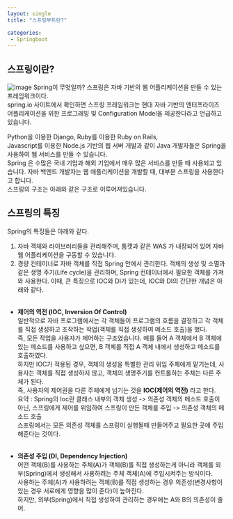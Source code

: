 ```yaml
---
layout: single
title: "스프링부트란?"

categories:
 - Springboot
---
```


## 스프링이란?
![image](https://user-images.githubusercontent.com/81789003/195343944-69f18932-fd00-4627-ab75-75ea70bf48f6.png)
Spring이 무엇일까? 스프링은 자바 기반의 웹 어플리케이션을 만들 수 있는 프레임워크이다. <br>
spring.io 사이트에서 확인하면 스프링 프레임워크는 현대 자바 기반의 엔터프라이즈 어플리케이션을 위한 프로그래밍 및 Configuration Model을 제공한다라고 언급하고 있습니다. <br>

Python을 이용한 Django, Ruby를 이용한 Ruby on Rails, <br>
Javascript를 이용한 Node.js 기반의 웹 서버 개발과 같이 Java 개발자들은 Spring을 사용하여 웹 서비스를 만들 수 있습니다. <br>
Spring 은 수많은 국내 기업과 해외 기업에서 매우 많은 서비스를 만들 때 사용되고 있습니다. 자바 백엔드 개발자는 웹 애플리케이션을 개발할 때, 대부분 스프링을 사용한다고 합니다. <br>
스프링의 구조는 아래와 같은 구조로 이루어져있습니다. <br>

## 스프링의 특징
Spring의 특징들은 아래와 같다. <br>

1. 자바 객체와 라이브러리들을 관리해주며, 톰캣과 같은 WAS 가 내장되어 있어 자바 웹 어플리케이션을 구동할 수 있습니다. 
2. 경량 컨테이너로 자바 객체를 직접 Spring 안에서 관리한다. 객체의 생성 및 소멸과 같은 생명 주기(Life cycle)을 관리하며, Spring 컨테이너에서 필요한 객체를 가져와 사용한다.
이때, 큰 특징으로 IOC와 DI가 있는데, IOC와 DI의 간단한 개념은 아래와 같다. <br> <br>

- **제어의 역전 (IOC, Inversion Of Control)** <br>
일반적으로 자바 프로그램에서는 각 객체들이 프로그램의 흐름을 결정하고 각 객체를 직접 생성하고 조작하는 작업(객체를 직접 생성하여 메소드 호출)을 했다. <br>
즉, 모든 작업을 사용자가 제어하는 구조였습니다. 예를 들어 A 객체에서 B 객체에 있는 메소드를 사용하고 싶으면, B 객체를 직접 A 객체 내에서 생성하고 메소드를 호출하였다. <br>
하지만 IOC가 적용된 경우, 객체의 생성을 특별한 관리 위임 주체에게 맡기는데, 사용자는 객체를 직접 생성하지 않고, 객체의 생명주기를 컨트롤하는 주체는 다른 주체가 된다. <br>
즉, 사용자의 제어권을 다른 주체에게 넘기는 것을 **IOC(제어의 역전)** 라고 한다. <br>
요약 : Spring의 Ioc란 클래스 내부의 객체 생성 -> 의존성 객체의 메소드 호출이 아닌, 스프링에게 제어를 위임하여 스프링이 만든 객체를 주입 -> 의존성 객체의 메소드 호출  <br>
스프링에서는 모든 의존성 객체를 스프링이 실행될때 만들어주고 필요한 곳에 주입해준다는 것이다. <br> <br>

- **의존성 주입 (DI, Dependency Injection)** <br>
어떤 객체(B)를 사용하는 주체(A)가 객체(B)를 직접 생성하는게 아니라 객체를 외부(Spring)에서 생성해서 사용하려는 주체 객체(A)에 주입시켜주는 방식이다. <br>
사용하는 주체(A)가 사용하려는 객체(B)를 직접 생성하는 경우 의존성(변경사항이 있는 경우 서로에게 영향을 많이 준다)이 높아진다. <br>
하지만, 외부(Spring)에서 직접 생성하여 관리하는 경우에는 A와 B의 의존성이 줄어. <br>
